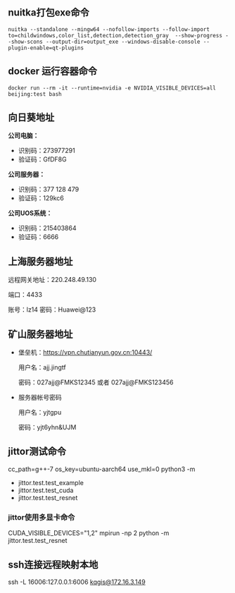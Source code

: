 ## nuitka打包exe命令
```shell
nuitka --standalone --mingw64 --nofollow-imports --follow-import to=childwindows,color_list,detection,detection_gray  --show-progress --show-scons --output-dir=output_exe --windows-disable-console --plugin-enable=qt-plugins
```

## docker 运行容器命令
```shell
docker run --rm -it --runtime=nvidia -e NVIDIA_VISIBLE_DEVICES=all beijing:test bash
```



## 向日葵地址

**公司电脑：**

- 识别码：273977291
- 验证码：GfDF8G

**公司服务器：**

- 识别码：377 128 479
- 验证码：129kc6

**公司UOS系统：**

- 识别码：215403864
- 验证码：6666

## 上海服务器地址

远程网关地址：220.248.49.130

端口：4433

账号：lz14
密码：Huawei@123

## 矿山服务器地址

- 堡垒机：https://vpn.chutianyun.gov.cn:10443/

  用户名：ajj.jingtf

  密码：027ajj@FMKS12345 或者 027ajj@FMKS123456

- 服务器帐号密码

  用户名：yjtgpu

  密码：yjt6yhn&UJM



## jittor测试命令

cc_path=g++-7 os_key=ubuntu-aarch64 use_mkl=0  python3 -m

- jittor.test.test_example
- jittor.test.test_cuda
- jittor.test.test_resnet

### jittor使用多显卡命令

CUDA_VISIBLE_DEVICES="1,2" mpirun -np 2 python -m jittor.test.test_resnet

## ssh连接远程映射本地

ssh -L 16006:127.0.0.1:6006 kqgis@172.16.3.149
